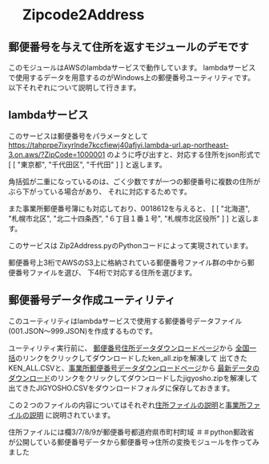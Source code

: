 # 　Zipcode2Address

## 郵便番号を与えて住所を返すモジュールのデモです

このモジュールはAWSのlambdaサービスで動作しています。
lambdaサービスで使用するデータを用意するのがWindows上の郵便番号ユーティリティです。
以下それぞれについて説明して行きます。

## lambdaサービス

このサービスは郵便番号をパラメータとして
<https://tahprpe7ixyrlnde7kccfiewj40afjyi.lambda-url.ap-northeast-3.on.aws/?ZipCode=1000001>
のように呼び出すと、対応する住所をjson形式で
[
  [
    "東京都",
    "千代田区",
    "千代田"
  ]
]
と返します。

角括弧が二重になっているのは、ごく少数ですが一つの郵便番号に複数の住所がぶら下がっている場合があり、
それに対応するためです。

また事業所郵便番号簿にも対応しており、0018612を与えると、
[
  [
    "北海道",
    "札幌市北区",
    "北二十四条西",
    "６丁目１番１号",
    "札幌市北区役所"
  ]
]
と返します。

このサービスは Zip2Address.pyのPythonコードによって実現されています。

郵便番号上3桁でAWSのS3上に格納されている郵便番号ファイル群の中から郵便番号ファイルを選び、
下4桁で対応する住所を選びます。

## 郵便番号データ作成ユーティリティ

このユーティリティはlambdaサービスで使用する郵便番号データファイル(001.JSON〜999.JSON)を作成するものです。

ユーティリティ実行前に、
[郵便番号住所データダウンロードページ](https://www.post.japanpost.jp/zipcode/dl/kogaki-zip.html)から
[全国一括](https://www.post.japanpost.jp/zipcode/dl/kogaki/zip/ken_all.zip)のリンクをクリックしてダウンロードしたken_all.zipを解凍して
出てきたKEN_ALL.CSVと、[事業所郵便番号データダウンロードページ](https://www.post.japanpost.jp/zipcode/dl/jigyosyo/index-zip.html)から
[最新データのダウンロード](https://www.post.japanpost.jp/zipcode/dl/jigyosyo/zip/jigyosyo.zip)のリンクをクリックしてダウンロードしたjigyosho.zipを解凍して
出てきたJIGYOSHO.CSVをダウンロードフォルダに保存しておきます。

この２つのファイルの内容についてはそれぞれ[住所ファイルの説明](https://www.post.japanpost.jp/zipcode/dl/readme.html)と[事業所ファイルの説明](https://www.post.japanpost.jp/zipcode/dl/jigyosyo/readme.html)
に説明されています。

住所ファイルには欄3/7/8/9が郵便番号都道府県市町村町域
＃＃python郵政省が公開している郵便番号データから郵便番号→住所の変換モジュールを作ってみました

